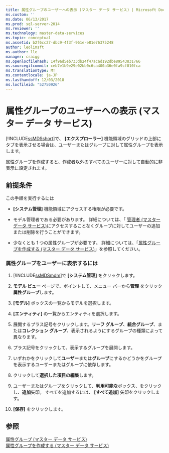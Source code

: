 ```yaml
---
title: 属性グループのユーザーへの表示 (マスター データ サービス) | Microsoft Docs
ms.custom: ''
ms.date: 06/13/2017
ms.prod: sql-server-2014
ms.reviewer: ''
ms.technology: master-data-services
ms.topic: conceptual
ms.assetid: b2f6cc27-dbc9-4f3f-961e-e81e76375248
author: leolimsft
ms.author: lle
manager: craigg
ms.openlocfilehash: 14f9ad5eb733db24f47acad192dbe89543831766
ms.sourcegitcommit: ceb7e1b9e29e02bb0c6ca400a36e0fa9cf010fca
ms.translationtype: MT
ms.contentlocale: ja-JP
ms.lasthandoff: 12/03/2018
ms.locfileid: "52750926"
---
```

# <a name="make-an-attribute-group-visible-to-users-master-data-services"></a>属性グループのユーザーへの表示 (マスター データ サービス)
  [!INCLUDE[ssMDSshort](../includes/ssmdsshort-md.md)]で、 **[エクスプローラー]** 機能領域のグリッドの上部にタブを表示させる場合は、ユーザーまたはグループに対して属性グループを表示します。  
  
 属性グループを作成すると、作成者以外のすべてのユーザーに対して自動的に非表示に設定されます。  
  
## <a name="prerequisites"></a>前提条件  
 この手順を実行するには  
  
-   **[システム管理]** 機能領域にアクセスする権限が必要です。  
  
-   モデル管理者である必要があります。 詳細については、「 [管理者 &#40;マスター データ サービス&#41;](administrators-master-data-services.md)にアクセスすることなくグループに対してユーザーの追加または削除を行うことができます。  
  
-   少なくとも 1 つの属性グループが必要です。 詳細については、「[属性グループを作成する (マスター データ サービス)](../../2014/master-data-services/create-an-attribute-group-master-data-services.md)」を参照してください。  
  
### <a name="to-make-an-attribute-group-visible-to-users"></a>属性グループをユーザーに表示するには  
  
1.  [!INCLUDE[ssMDSmdm](../includes/ssmdsmdm-md.md)]で **[システム管理]** をクリックします。  
  
2.  **モデル ビュー**  ページで、ポイントして、メニュー バーから**管理** をクリック**属性グループ**します。  
  
3.  **[モデル]** ボックスの一覧からモデルを選択します。  
  
4.  **[エンティティ]** の一覧からエンティティを選択します。  
  
5.  展開するプラス記号をクリックします。**リーフ グループ**、**統合グループ**、または**コレクション グループ**、表示されるようにするグループの種類によって異なります。  
  
6.  プラス記号をクリックして、表示するグループを展開します。  
  
7.  いずれかをクリックして**ユーザー**または**グループ**にするかどうかをグループを表示するユーザーまたはグループに依存します。  
  
8.  クリックして**選択した項目の編集**します。  
  
9. ユーザーまたはグループをクリックして、**利用可能な**ボックス、をクリックし、**追加**矢印。 すべてを追加するには、 **[すべて追加]** 矢印をクリックします。  
  
10. **[保存]** をクリックします。  
  
## <a name="see-also"></a>参照  
 [属性グループ (マスター データ サービス)](../../2014/master-data-services/attribute-groups-master-data-services.md)   
 [属性グループを作成する (マスター データ サービス)](../../2014/master-data-services/create-an-attribute-group-master-data-services.md)  
  
  
